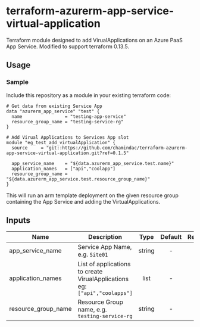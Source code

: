 # terraform-azurerm-app-service-virtual-application


Terraform module designed to add VirualApplications on an Azure PaaS App Service. Modified to support terraform 0.13.5.

## Usage

### Sample
Include this repository as a module in your existing terraform code:

```hcl
# Get data from existing Service App
data "azurerm_app_service" "test" {
  name                = "testing-app-service"
  resource_group_name = "testing-service-rg"
}

# Add Virual Applications to Services App slot
module "eg_test_add_virtualApplication" {
  source     = "git::https://github.com/chamindac/terraform-azurerm-app-service-virtual-application.git?ref=0.1.5"

  app_service_name    = "${data.azurerm_app_service.test.name}"
  application_names   = ["api","coolapp"]
  resource_group_name = "${data.azurerm_app_service.test.resource_group_name}"
}
```

This will run an arm template deployment on the given resource group containing the App Service and adding the VirtualApplications.
## Inputs

| Name | Description | Type | Default | Required |
|------|-------------|:----:|:-----:|:-----:|
| app_service_name | Service App Name, e.g. `Site01` | string | - | yes |
| application_names | List of applications to create VirualApplications <br>eg: `["api","coolapps"]`| list | - | yes |
| resource_group_name | Resource Group name, e.g. `testing-service-rg` | string | - | yes |
